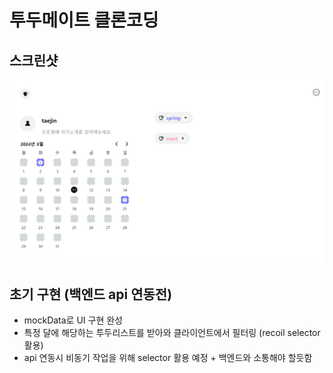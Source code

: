 # 투두메이트 클론코딩

## 스크린샷

<img src="./screen.png">

## 초기 구현 (백엔드 api 연동전)

- mockData로 UI 구현 완성
- 특정 달에 해당하는 투두리스트를 받아와 클라이언트에서 필터링 (recoil selector 활용)
- api 연동시 비동기 작업을 위해 selector 활용 예정 + 백엔드와 소통해야 할듯함
